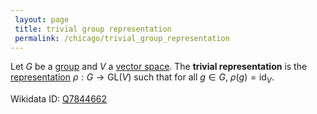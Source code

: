 ```yaml
---
 layout: page
 title: trivial group representation
 permalink: /chicago/trivial_group_representation
---
```

Let $G$ be a [group](https://mathgloss.github.io/MathGloss/chicago/group) and $V$ a [vector space](https://mathgloss.github.io/MathGloss/chicago/vector_space). The **trivial representation** is the [representation](https://mathgloss.github.io/MathGloss/chicago/group_representation) $\rho: G\to \text{GL}(V)$ such that for all $g\in G$, $\rho(g) = \text{id}_V$. 

Wikidata ID: [Q7844662](https://www.wikidata.org/wiki/Q7844662)